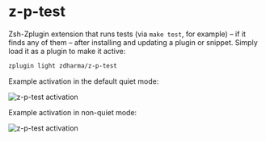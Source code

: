 # z-p-test
Zsh-Zplugin extension that runs tests (via `make test`, for example) – if it
finds any of them  – after installing and updating a plugin or snippet. Simply
load it as a plugin to make it active:

```zsh
zplugin light zdharma/z-p-test
```

Example activation in the default quiet mode:

![z-p-test activation](https://raw.githubusercontent.com/zdharma/z-p-test/master/images/z-p-test-1.png)


Example activation in non-quiet mode:

![z-p-test activation](https://raw.githubusercontent.com/zdharma/z-p-test/master/images/z-p-test-2.png)

<!-- vim:set ft=markdown:tw=80: -->

